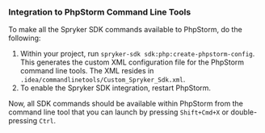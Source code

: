 ### Integration to PhpStorm Command Line Tools

To make all the Spryker SDK commands available to PhpStorm, do the following:

1. Within your project, run `spryker-sdk sdk:php:create-phpstorm-config`. 
   This generates the custom XML configuration file for the PhpStorm command line tools. The XML resides in `.idea/commandlinetools/Custom_Spryker_Sdk.xml`.
2. To enable the Spryker SDK integration, restart PhpStorm.

Now, all SDK commands should be available within PhpStorm from the command line tool that you can launch by pressing `Shift+Cmd+X` or double-pressing `Ctrl`.